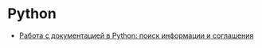 # Python

- [Работа с документацией в Python: поиск информации и соглашения](https://proglib.io/p/python-docs/)
